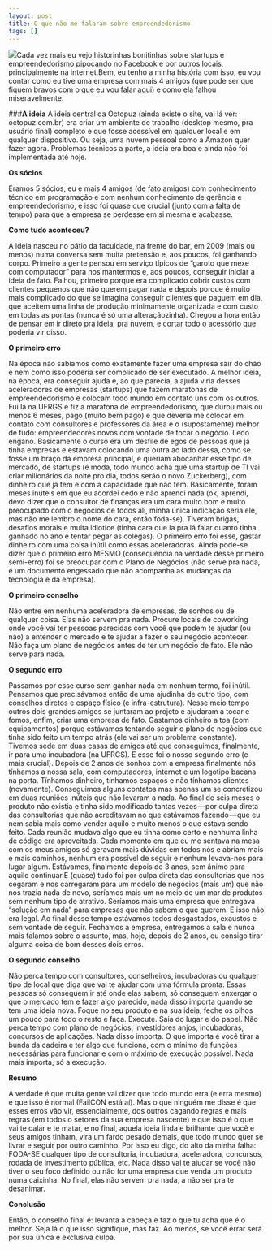 ```yaml
---
layout: post
title: O que não me falaram sobre empreendedorismo
tags: []
---
```


![](https://cdn-images-1.medium.com/fit/t/NaN/NaN/gradv/29/81/55/1*oOTdh9ze0S7yEAOYo7Y7og.jpeg)Cada vez mais eu vejo historinhas bonitinhas sobre startups e empreendedorismo pipocando no Facebook e por outros locais, principalmente na internet.Bem, eu tenho a minha história com isso, eu vou contar como eu tive uma empresa com mais 4 amigos (que pode ser que fiquem bravos com o que eu vou falar aqui) e como ela falhou miseravelmente.

###**A ideia**
A ideia central da Octopuz (ainda existe o site, vai lá ver: octopuz.com.br) era criar um ambiente de trabalho (desktop mesmo, pra usuário final) completo e que fosse acessível em qualquer local e em qualquer dispositivo. Ou seja, uma nuvem pessoal como a Amazon quer fazer agora. Problemas técnicos a parte, a ideia era boa e ainda não foi implementada até hoje.

**Os sócios**

Éramos 5 sócios, eu e mais 4 amigos (de fato amigos) com conhecimento técnico em programação e com nenhum conhecimento de gerência e empreendedorismo, e isso foi quase que crucial (junto com a falta de tempo) para que a empresa se perdesse em si mesma e acabasse.

**Como tudo aconteceu?**

A ideia nasceu no pátio da faculdade, na frente do bar, em 2009 (mais ou menos) numa conversa sem muita pretensão e, aos poucos, foi ganhando corpo. Primeiro a gente pensou em serviço típicos de “garoto que mexe com computador” para nos mantermos e, aos poucos, conseguir iniciar a ideia de fato. Falhou, primeiro porque era complicado cobrir custos com clientes pequenos que não querem pagar nada e depois porque é muito mais complicado do que se imagina conseguir clientes que paguem em dia, que aceitem uma linha de produção minimamente organizada e com custo em todas as pontas (nunca é só uma alteraçãozinha). Chegou a hora então de pensar em ir direto pra ideia, pra nuvem, e cortar todo o acessório que poderia vir disso.

**O primeiro erro**

Na época não sabíamos como exatamente fazer uma empresa sair do chão e nem como isso poderia ser complicado de ser executado. A melhor ideia, na época, era conseguir ajuda e, ao que parecia, a ajuda viria desses aceleradores de empresas (startups) que fazem maratonas de empreendedorismo e colocam todo mundo em contato uns com os outros. Fui lá na UFRGS e fiz a maratona de empreendedorismo, que durou mais ou menos 6 meses, pago (muito bem pago) e que deveria me colocar em contato com consultores e professores da área e o (supostamente) melhor de tudo: empreendedores novos com vontade de tocar o negócio. Ledo engano. Basicamente o curso era um desfile de egos de pessoas que já tinha empresas e estavam colocando uma outra ao lado dessa, como se fosse um braço da empresa principal, e queriam abocanhar esse tipo de mercado, de startups (é moda, todo mundo acha que uma startup de TI vai criar milionários da noite pro dia, todos serão o novo Zuckerberg), com dinheiro que já tem e com a capacidade que não tem. Basicamente, foram meses inúteis em que eu acordei cedo e não aprendi nada (ok, aprendi, devo dizer que o consultor de finanças era um cara muito bom e muito preocupado com o negócios de todos ali, minha única indicação seria ele, mas não me lembro o nome do cara, então foda-se). Tiveram brigas, desafios morais e muita idiotice (tinha cara que ia pra lá falar quanto tinha ganhado no ano e tentar pegar as colegas). O primeiro erro foi esse, gastar dinheiro com uma coisa inútil como essas aceleradoras. Ainda pode-se dizer que o primeiro erro MESMO (conseqüência na verdade desse primeiro semi-erro) foi se preocupar com o Plano de Negócios (não serve pra nada, é um documento engessado que não acompanha as mudanças da tecnologia e da empresa).

**O primeiro conselho**

Não entre em nenhuma aceleradora de empresas, de sonhos ou de qualquer coisa. Elas não servem pra nada. Procure locais de coworking onde você vai ter pessoas parecidas com você que podem te ajudar (ou não) a entender o mercado e te ajudar a fazer o seu negócio acontecer. Não faça um plano de negócios antes de ter um negócio de fato. Ele não serve para nada.

**O segundo erro**

Passamos por esse curso sem ganhar nada em nenhum termo, foi inútil. Pensamos que precisávamos então de uma ajudinha de outro tipo, com conselhos diretos e espaço físico (e infra-estrutura). Nesse meio tempo outros dois grandes amigos se juntaram ao projeto e ajudaram a tocar e fomos, enfim, criar uma empresa de fato. Gastamos dinheiro a toa (com equipamentos) porque estávamos tentando seguir o plano de negócios que tinha sido feito um tempo atrás (ele vai ser um problema constante). Tivemos sede em duas casas de amigos até que conseguimos, finalmente, ir para uma incubadora (na UFRGS). E esse foi o nosso segundo erro (e mais crucial). Depois de 2 anos de sonhos com a empresa finalmente nós tínhamos a nossa sala, com computadores, internet e um logotipo bacana na porta. Tínhamos dinheiro, tínhamos espaços e não tínhamos clientes (novamente). Conseguimos alguns contatos mas apenas um se concretizou em duas reuniões inúteis que não levaram a nada. Ao final de seis meses o produto não existia e tinha sido modificado tantas vezes — por culpa direta das consultorias que não acreditavam no que estávamos fazendo — que eu nem sabia mais como vender aquilo e muito menos o que estava sendo feito. Cada reunião mudava algo que eu tinha como certo e nenhuma linha de código era aproveitada. Cada momento em que eu me sentava na mesa com os meus amigos só geravam mais dúvidas em todos nós e abriam mais e mais caminhos, nenhum era possível de seguir e nenhum levava-nos para lugar algum. Estávamos, finalmente depois de 3 anos, sem ânimo para aquilo continuar.E (quase) tudo foi por culpa direta das consultorias que nos cegaram e nos carregaram para um modelo de negócios (mais um) que não nos trazia nada de novo, seríamos mais um no meio de um mar de produtos sem nenhum tipo de atrativo. Seríamos mais uma empresa que entregava “solução em nada” para empresas que não sabem o que querem. E isso não era legal. Ao final desse tempo estávamos todos desgastados, exaustos e sem vontade de seguir. Fechamos a empresa, entregamos a sala e nunca mais falamos sobre o assunto, mas, hoje, depois de 2 anos, eu consigo tirar alguma coisa de bom desses dois erros.

**O segundo conselho**

Não perca tempo com consultores, conselheiros, incubadoras ou qualquer tipo de local que diga que vai te ajudar com uma fórmula pronta. Essas pessoas só conseguem ir até onde elas sabem, só conseguem enxergar o que o mercado tem e fazer algo parecido, nada disso importa quando se tem uma ideia nova. Foque no seu produto e na sua ideia, feche os olhos um pouco para todo o resto e faça. Execute. Saia do lugar e do papel. Não perca tempo com plano de negócios, investidores anjos, incubadoras, concursos de aplicações. Nada disso importa. O que importa é você tirar a bunda da cadeira e ter algo que funciona, com o mínimo de funções necessárias para funcionar e com o máximo de execução possível. Nada mais importa, só a execução.

**Resumo**

A verdade é que muita gente vai dizer que todo mundo erra (e erra mesmo) e que isso é normal (FailCON está aí). Mas o que ninguém me disse é que esses erros vão vir, essencialmente, dos outros cagando regras e mais regras (em todos o setores da sua empresa nascente) e que isso é o que vai te calar e te matar, e no final, aquela ideia linda e brilhante que você e seus amigos tinham, vira um fardo pesado demais, que todo mundo quer se livrar e seguir por outro caminho. Por isso eu digo, do alto da minha falha: FODA-SE qualquer tipo de consultoria, incubadora, aceleradora, concursos, rodada de investimento pública, etc. Nada disso vai te ajudar se você não tiver o seu foco definido ou não for uma empresa que venda um produto numa caixinha. No final, elas não servem pra nada, a não ser pra te desanimar.

**Conclusão**

Então, o conselho final é: levanta a cabeça e faz o que tu acha que é o melhor. Seja lá o que isso signifique, mas faz. Ao menos, se você errar será por sua única e exclusiva culpa.
